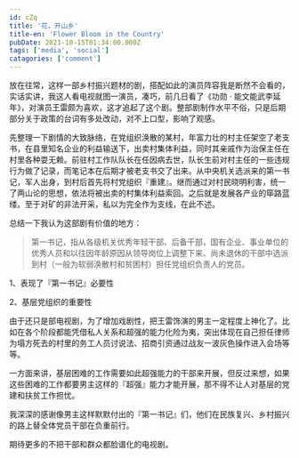 ```yaml
---
id: cZq
title: '花，开山乡'
title-en: 'Flower Bloom in the Country'
pubDate: 2021-10-15T01:34:00.000Z
tags: ['media', 'social']
catagories: ['comment']
---
```


放在往常，这样一部乡村振兴题材的剧，搭配如此的演员阵容我是断然不会看的，实话实讲，我这人看电视就图一演员，凑巧，前几日看了《功勋 · 能文能武李延年》，对演员王雷颇为喜欢，这才追起了这个剧。整部剧制作水平不俗，只是后期部分关于政策的台词有多处改动，对不上口型，影响了观感。

先整理一下剧情的大致脉络，在党组织涣散的某村，年富力壮的村主任架空了老支书，在县里知名企业的利益输送下，出卖村集体利益，同时其亲戚作为治保主任在村里各种耍无赖。前驻村工作队队长在任因病去世，队长生前对村主任的一些违规行为做了记录，而笔记本在后期才被老支书交了出来。从中央机关选派来的第一书记，军人出身，到村后首先将村党组织『重建』。继而通过对村民晓明利害，统一了两山论的思想，依法将被出卖的村集体利益索回。之后就是发展各产业的筚路蓝缕。至于对矿的非法开采，私以为完全作为支线，在此不述。

总结一下我认为这部剧有价值的地方：

> 第一书记，指从各级机关优秀年轻干部、后备干部，国有企业、事业单位的优秀人员和以往因年龄原因从领导岗位上调整下来、尚未退休的干部中选派到村（一般为软弱涣散村和贫困村）担任党组织负责人的党员。

1、表现了『第一书记』必要性

2、基层党组织的重要性

由于还只是部电视剧，为了增加戏剧性，把王雷饰演的男主一定程度上神化了。比如在各个阶段都能凭借私人关系和超强的能力化险为夷，突出体现在自己担任律师为塌方死去的村里的务工人员讨说法、招商引资通过战友一波灰色操作进入会场等等。

一方面来讲，基层困难的工作需要如此超强能力的干部来开展，但反过来想，如果这些困难的工作都要男主这样的『超强』能力才能开展，那不得不让人对基层的党建和扶贫工作担忧。

我深深的感谢像男主这样默默付出的『第一书记』们，他们在民族复兴、乡村振兴的路上替全体党员干部在负重前行。

期待更多的不把干部和群众都脸谱化的电视剧。
